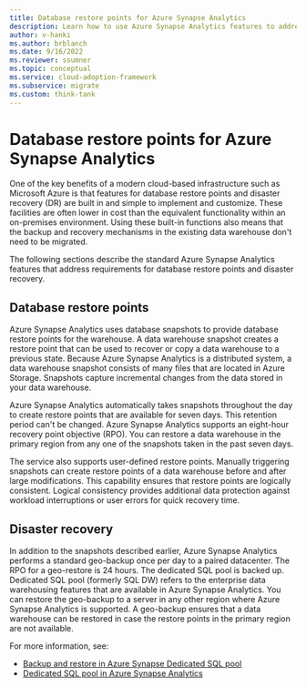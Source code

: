 ```yaml
---
title: Database restore points for Azure Synapse Analytics
description: Learn how to use Azure Synapse Analytics features to address database restore and disaster recovery requirements.
author: v-hanki
ms.author: brblanch
ms.date: 9/16/2022
ms.reviewer: ssumner
ms.topic: conceptual
ms.service: cloud-adoption-framework
ms.subservice: migrate
ms.custom: think-tank
---
```


# Database restore points for Azure Synapse Analytics

One of the key benefits of a modern cloud-based infrastructure such as Microsoft Azure is that features for database restore points and disaster recovery (DR) are built in and simple to implement and customize. These facilities are often lower in cost than the equivalent functionality within an on-premises environment. Using these built-in functions also means that the backup and recovery mechanisms in the existing data warehouse don't need to be migrated.

The following sections describe the standard Azure Synapse Analytics features that address requirements for database restore points and disaster recovery.

## Database restore points

Azure Synapse Analytics uses database snapshots to provide database restore points for the warehouse. A data warehouse snapshot creates a restore point that can be used to recover or copy a data warehouse to a previous state. Because Azure Synapse Analytics is a distributed system, a data warehouse snapshot consists of many files that are located in Azure Storage. Snapshots capture incremental changes from the data stored in your data warehouse.

Azure Synapse Analytics automatically takes snapshots throughout the day to create restore points that are available for seven days. This retention period can't be changed. Azure Synapse Analytics supports an eight-hour recovery point objective (RPO). You can restore a data warehouse in the primary region from any one of the snapshots taken in the past seven days.

The service also supports user-defined restore points. Manually triggering snapshots can create restore points of a data warehouse before and after large modifications. This capability ensures that restore points are logically consistent. Logical consistency provides additional data protection against workload interruptions or user errors for quick recovery time.

## Disaster recovery

In addition to the snapshots described earlier, Azure Synapse Analytics performs a standard geo-backup once per day to a paired datacenter. The RPO for a geo-restore is 24 hours. The dedicated SQL pool is backed up. Dedicated SQL pool (formerly SQL DW) refers to the enterprise data warehousing features that are available in Azure Synapse Analytics. You can restore the geo-backup to a server in any other region where Azure Synapse Analytics is supported. A geo-backup ensures that a data warehouse can be restored in case the restore points in the primary region are not available.

For more information, see:

- [Backup and restore in Azure Synapse Dedicated SQL pool](/azure/synapse-analytics/sql-data-warehouse/backup-and-restore)
- [Dedicated SQL pool in Azure Synapse Analytics](/azure/synapse-analytics/sql-data-warehouse/sql-data-warehouse-overview-what-is)
